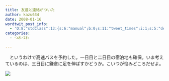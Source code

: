 ```yaml
---
title: 友達と連絡がついた
author: kazu634
date: 2008-01-16
wordtwit_post_info:
  - 'O:8:"stdClass":13:{s:6:"manual";b:0;s:11:"tweet_times";i:1;s:5:"delay";i:0;s:7:"enabled";i:1;s:10:"separation";s:2:"60";s:7:"version";s:3:"3.7";s:14:"tweet_template";b:0;s:6:"status";i:2;s:6:"result";a:0:{}s:13:"tweet_counter";i:2;s:13:"tweet_log_ids";a:1:{i:0;i:3619;}s:9:"hash_tags";a:0:{}s:8:"accounts";a:1:{i:0;s:7:"kazu634";}}'
categories:
  - つれづれ

---
```

<div class="section">
<p>
    　というわけで高速バスを予約した。一日目と二日目の宿泊地も確保。いま考えているのは、三日目に鎌倉に足を伸ばすかどうか。こいつが悩みどころだぜよ。
</p>
  
<p>
<center>
</center>
</p>
  
<p>
<a href="http://flickr.com/photos/davidteter/128555934/" onclick="__gaTracker('send', 'event', 'outbound-article', 'http://flickr.com/photos/davidteter/128555934/', '');" title="Daibutsu Buddha"><img src="http://farm1.static.flickr.com/47/128555934_942dd70991_m.jpg" /></a>
</p></p>
</div>
